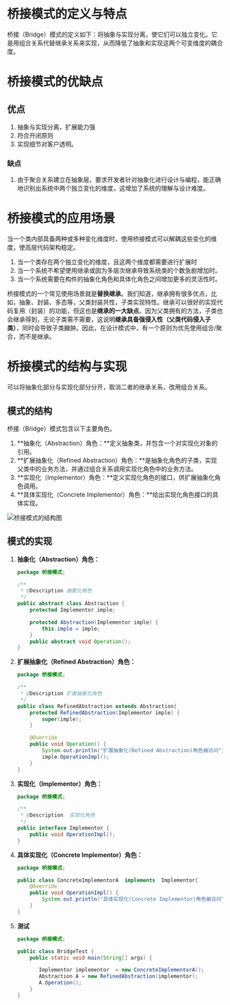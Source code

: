 



# 桥接模式的定义与特点

桥接（Bridge）模式的定义如下：将抽象与实现分离，使它们可以独立变化。它是用组合关系代替继承关系来实现，从而降低了抽象和实现这两个可变维度的耦合度。

# 桥接模式的优缺点

## 优点

1. 抽象与实现分离，扩展能力强
2. 符合开闭原则
3. 实现细节对客户透明。

### 缺点

1. 由于聚合关系建立在抽象层，要求开发者针对抽象化进行设计与编程，能正确地识别出系统中两个独立变化的维度，这增加了系统的理解与设计难度。

# 桥接模式的应用场景

当一个类内部具备两种或多种变化维度时，使用桥接模式可以解耦这些变化的维度，使高层代码架构稳定。

1. 当一个类存在两个独立变化的维度，且这两个维度都需要进行扩展时
2. 当一个系统不希望使用继承或因为多层次继承导致系统类的个数急剧增加时。
3. 当一个系统需要在构件的抽象化角色和具体化角色之间增加更多的灵活性时。

桥接模式的一个常见使用场景就是**替换继承**。我们知道，继承拥有很多优点，比如，抽象、封装、多态等，父类封装共性，子类实现特性。继承可以很好的实现代码复用（封装）的功能，但这也是**继承的一大缺点**。因为父类拥有的方法，子类也会继承得到，无论子类需不需要，这说明**继承具备强侵入性（父类代码侵入子类）**，同时会导致子类臃肿。因此，在设计模式中，有一个原则为优先使用组合/聚合，而不是继承。

# 桥接模式的结构与实现

可以将抽象化部分与实现化部分分开，取消二者的继承关系，改用组合关系。

## 模式的结构

桥接（Bridge）模式包含以下主要角色。

1. **抽象化（Abstraction）角色：**定义抽象类，并包含一个对实现化对象的引用。
2. **扩展抽象化（Refined Abstraction）角色：**是抽象化角色的子类，实现父类中的业务方法，并通过组合关系调用实现化角色中的业务方法。
3. **实现化（Implementor）角色：**定义实现化角色的接口，供扩展抽象化角色调用。
4. **具体实现化（Concrete Implementor）角色：**给出实现化角色接口的具体实现。

![ 桥接模式的结构图](https://gitee.com/CNRF/image/raw/master/img/20210304164850.png)

##  模式的实现

1. **抽象化（Abstraction）角色：**

	```java
	package 桥接模式;
	
	/**
	 * @Description 抽象化角色
	 */
	public abstract class Abstraction {
	    protected Implementor imple;
	
	    protected Abstraction(Implementor imple) {
	        this.imple = imple;
	    }
	    public abstract void Operation();
	}
	
	```

	

2. **扩展抽象化（Refined Abstraction）角色：**

	```java
	package 桥接模式;
	
	/**
	 * @Description 扩展抽象化角色
	 */
	public class RefinedAbstraction extends Abstraction{
	    protected RefinedAbstraction(Implementor imple) {
	        super(imple);
	    }
	
	    @Override
	    public void Operation() {
	        System.out.println("扩展抽象化(Refined Abstraction)角色被访问");
	        imple.OperationImpl();
	    }
	}
	
	```

	

3. **实现化（Implementor）角色：**

	```java
	package 桥接模式;
	
	/**
	 * @Description  实现化角色
	 */
	public interface Implementor {
	    public void OperationImpl();
	}
	
	```

	

4. **具体实现化（Concrete Implementor）角色：**

	```java
	package 桥接模式;
	
	public class ConcreteImplementorA  implements  Implementor{
	    @Override
	    public void OperationImpl() {
	        System.out.println("具体实现化(Concrete Implementor)角色被访问");
	    }
	}
	
	```

	

5. **测试**

	```java
	package 桥接模式;
	
	public class BridgeTest {
	    public static void main(String[] args) {
	
	       Implementor implementor  = new ConcreteImplementorA();
	       Abstraction A = new RefinedAbstraction(implementor);
	       A.Operation();
	    }
	}
	
	```

	


